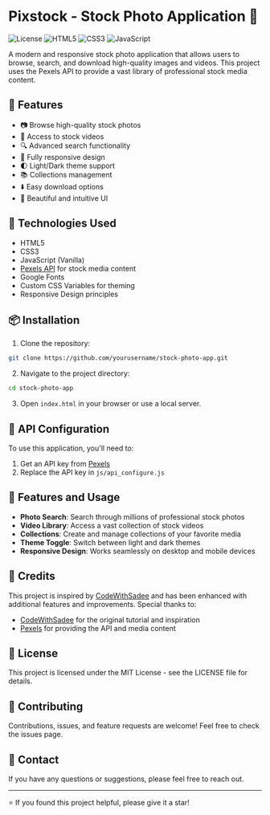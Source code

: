# Pixstock - Stock Photo Application 📸

![License](https://img.shields.io/badge/license-MIT-blue.svg)
![HTML5](https://img.shields.io/badge/html5-%23E34F26.svg?style=for-the-badge&logo=html5&logoColor=white)
![CSS3](https://img.shields.io/badge/css3-%231572B6.svg?style=for-the-badge&logo=css3&logoColor=white)
![JavaScript](https://img.shields.io/badge/javascript-%23323330.svg?style=for-the-badge&logo=javascript&logoColor=%23F7DF1E)

A modern and responsive stock photo application that allows users to browse, search, and download high-quality images and videos. This project uses the Pexels API to provide a vast library of professional stock media content.

## 🌟 Features

- 📷 Browse high-quality stock photos
- 🎥 Access to stock videos
- 🔍 Advanced search functionality
- 📱 Fully responsive design
- 🌓 Light/Dark theme support
- 📚 Collections management
- ⬇️ Easy download options
- 🎨 Beautiful and intuitive UI

## 🚀 Technologies Used

- HTML5
- CSS3
- JavaScript (Vanilla)
- [Pexels API](https://www.pexels.com/api/) for stock media content
- Google Fonts
- Custom CSS Variables for theming
- Responsive Design principles

## 📦 Installation

1. Clone the repository:
```bash
git clone https://github.com/yourusername/stock-photo-app.git
```

2. Navigate to the project directory:
```bash
cd stock-photo-app
```

3. Open `index.html` in your browser or use a local server.

## 🔑 API Configuration

To use this application, you'll need to:
1. Get an API key from [Pexels](https://www.pexels.com/api/)
2. Replace the API key in `js/api_configure.js`

## 🎨 Features and Usage

- **Photo Search**: Search through millions of professional stock photos
- **Video Library**: Access a vast collection of stock videos
- **Collections**: Create and manage collections of your favorite media
- **Theme Toggle**: Switch between light and dark themes
- **Responsive Design**: Works seamlessly on desktop and mobile devices

## 🤝 Credits

This project is inspired by [CodeWithSadee](https://www.youtube.com/watch?v=3B_o90v6WqA) and has been enhanced with additional features and improvements. Special thanks to:

- [CodeWithSadee](https://www.youtube.com/@codewithsadee) for the original tutorial and inspiration
- [Pexels](https://www.pexels.com) for providing the API and media content

## 📄 License

This project is licensed under the MIT License - see the LICENSE file for details.

## 🤝 Contributing

Contributions, issues, and feature requests are welcome! Feel free to check the issues page.

## 📧 Contact

If you have any questions or suggestions, please feel free to reach out.

---
⭐️ If you found this project helpful, please give it a star! 